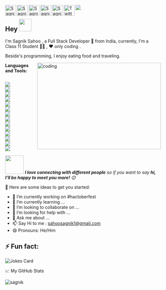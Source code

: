 <a href="https://telegram.me/virtuonic">
  <img align="left" alt="Sagnik's Telegram" width="35px" src="https://github.com/devgossips/devgossips/blob/main/telegram-app-48.png?raw=true" />
</a>
<a href="https://www.instagram.com/heysagnik/">
  <img align="left" alt="Sagnik's Instagram" width="35px"  src="https://github.com/devgossips/devgossips/blob/main/instagram-48.png?raw=true" />
</a>
<a href="https://github.com/devgossips/">
  <img align="left" alt="Sagnik's GitHub" width="35px"  src="https://github.com/devgossips/devgossips/blob/main/github-48.png?raw=true" />
</a>
<a href="#">
  <img align="left" alt="Sagnik's Portfolio & Blog" width="35px"  src="https://github.com/devgossips/devgossips/blob/main/binoculars-48.png?raw=true" />
</a>
<a href="https://www.youtube.com/channel/UCOUa9hvd4sJWQWQRIQctbSg">
  <img align="left" alt="Sagnik's YouTube" width="35px"  src="https://github.com/devgossips/devgossips/blob/main/youtube-48.png?raw=true" />
</a>
<a href="https://twitter.com/heysagnik">
  <img align="left" alt="Twitter" width="35px"  src="https://github.com/devgossips/devgossips/blob/main/twitter-48.png?raw=true" />
</a>
<img src="https://raw.githubusercontent.com/devgossips/devgossips/output/github-contribution-grid-snake.svg " />
<br/>
<h2>Hey   <img src="https://i.imgur.com/cl3EgAf.gif" width="40px"></h2>

 <p>I'm Sagnik Sahoo , a Full Stack Developer 🚀 from India, currently, I'm a Class 11 Student 🧑‍♂️ , ❤️ only coding .</p><p> Beside's programming, I enjoy eating food and traveling.</p>

<img align="right" alt="coding" src="https://raw.githubusercontent.com/devgossips/devgossips/master/coding.gif" width="400" height="280" />
  


**Languages and Tools:**  
<p><code>
<img src="https://img.icons8.com/fluency/48/000000/android-studio--v3.png"/>
<img src="https://img.icons8.com/fluency/48/000000/flutter.png"/>
<img src="https://img.icons8.com/fluency/48/000000/python.png"/>
<img src="https://img.icons8.com/color/48/000000/java-coffee-cup-logo--v2.png"/>
<img src="https://img.icons8.com/color/48/000000/javascript--v2.png"/>
<img src="https://img.icons8.com/color/48/000000/react-native.png"/>
<img src="https://img.icons8.com/color/48/000000/kotlin.png"/>
<img src="https://img.icons8.com/color/48/000000/pycharm.png"/>
<img src="https://img.icons8.com/color/48/000000/docker.png"/>
<img src="https://img.icons8.com/color/48/000000/nodejs.png"/>
<img src="https://img.icons8.com/color/48/000000/typescript.png"/>
<img src="https://img.icons8.com/color/48/000000/git.png"/>
<img src="https://img.icons8.com/color/48/000000/mysql-logo.png"/>
<img src="https://img.icons8.com/color/48/000000/github--v1.png"/>
</code> </p>


<img src="https://media.giphy.com/media/LnQjpWaON8nhr21vNW/giphy.gif" width="60"> <em><b>I love connecting with different people</b> so if you want to say <b>hi, I'll be happy to meet you more!</b> 😊</em>


🚧 Here are some ideas to get you started:

- 🔭 I’m currently working on #hactoberfest
- 🌱 I’m currently learning ...
- 👯 I’m looking to collaborate on ...
- 🤔 I’m looking for help with ...
- 💬 Ask me about ...
- 📫 Say Hi to me : sahoosagnik1@gmail.com
- 😄 Pronouns: He/Him
## ⚡ Fun fact: 

![Jokes Card](https://readme-jokes.vercel.app/api?theme=blueberry)




📈 My GitHub Stats

<p> <img src="https://github-readme-stats.vercel.app/api?username=devgossips&show_icons=true&theme=gotham" alt="sagnik" />



